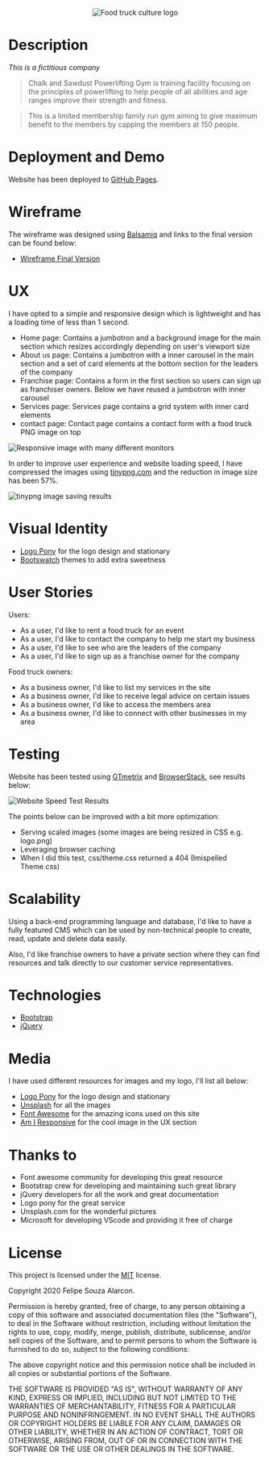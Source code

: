 <p align="center">
  <img src="https://github.com/fandressouza/food-truck-culture/blob/master/images/logo.png?raw=true" alt="Food truck culture logo"/>
</p>

# Description

*This is a fictitious company*

> Chalk and Sawdust Powerlifting Gym is training facility focusing on the principles of powerlifting to help people of all abilities and age ranges improve their strength and fitness.

> This is a limited membership family run gym aiming to give maximum benefit to the members by capping the members at 150 people.

# Deployment and Demo

Website has been deployed to [GitHub Pages](https://fandressouza.github.io/food-truck-culture/).

# Wireframe

The wireframe was designed using [Balsamiq](https://balsamiq.com/wireframes/) and links to the final version can be found below:

- [Wireframe Final Version]()

# UX

I have opted to a simple and responsive design which is lightweight and has a loading time of less than 1 second.

- Home page: Contains a jumbotron and a background image for the main section which resizes accordingly depending on user's viewport size
- About us page: Contains a jumbotron with a inner carousel in the main section and a set of card elements at the bottom section for the leaders of the company
- Franchise page: Contains a form in the first section so users can sign up as franchiser owners. Below we have reused a jumbotron with inner carousel
- Services page: Services page contains a grid system with inner card elements
- contact page: Contact page contains a contact form with a food truck PNG image on top

![Responsive image with many different monitors](images/responsive.png)

In order to improve user experience and website loading speed, I have compressed the images using [tinypng.com](https://tinypng.com/) and the reduction in image size has been 57%.

![tinypng image saving results](images/image_compressor.png)

# Visual Identity

- [Logo Pony](https://www.logopony.com/) for the logo design and stationary
- [Bootswatch](https://bootswatch.com/) themes to add extra sweetness

# User Stories

Users:

- As a user, I'd like to rent a food truck for an event
- As a user, I'd like to contact the company to help me start my business
- As a user, I'd like to see who are the leaders of the company
- As a user, I'd like to sign up as a franchise owner for the company

Food truck owners:

- As a business owner, I'd like to list my services in the site
- As a business owner, I'd like to receive legal advice on certain issues
- As a business owner, I'd like to access the members area
- As a business owner, I'd like to connect with other businesses in my area

# Testing

Website has been tested using [GTmetrix](https://gtmetrix.com/reports/fandressouza.github.io/7xHu6MBv) and [BrowserStack](), see results below:

![Website Speed Test Results](images/speed_test.png)

The points below can be improved with a bit more optimization:

- Serving scaled images (some images are being resized in CSS e.g. logo.png)
- Leveraging browser caching
- When I did this test, css/theme.css returned a 404 (Imispelled Theme.css)

# Scalability

Using a back-end programming language and database, I'd like to have a fully featured CMS which can be used by non-technical people to create, read, update and delete data easily.

Also, I'd like franchise owners to have a private section where they can find resources and talk directly to our customer service representatives.

# Technologies

- [Bootstrap](https://getbootstrap.com/)
- [jQuery](https://jquery.com/)

# Media

I have used different resources for images and my logo, I'll list all below:

- [Logo Pony](https://www.logopony.com/) for the logo design and stationary
- [Unsplash](https://unsplash.com) for all the images
- [Font Awesome](https://fontawesome.com/6?next=%2Fstart) for the amazing icons used on this site
- [Am I Responsive](http://ami.responsivedesign.is/) for the cool image in the UX section

# Thanks to

- Font awesome community for developing this great resource
- Bootstrap crew for developing and maintaining such great library
- jQuery developers for all the work and great documentation
- Logo pony for the great service
- Unsplash.com for the wonderful pictures
- Microsoft for developing VScode and providing it free of charge

# License

This project is licensed under the [MIT](https://choosealicense.com/licenses/mit/) license.

Copyright 2020 Felipe Souza Alarcon.

Permission is hereby granted, free of charge, to any person obtaining a copy of this software and associated documentation files (the "Software"), to deal in the Software without restriction, including without limitation the rights to use, copy, modify, merge, publish, distribute, sublicense, and/or sell copies of the Software, and to permit persons to whom the Software is furnished to do so, subject to the following conditions:

The above copyright notice and this permission notice shall be included in all copies or substantial portions of the Software.

THE SOFTWARE IS PROVIDED "AS IS", WITHOUT WARRANTY OF ANY KIND, EXPRESS OR IMPLIED, INCLUDING BUT NOT LIMITED TO THE WARRANTIES OF MERCHANTABILITY, FITNESS FOR A PARTICULAR PURPOSE AND NONINFRINGEMENT. IN NO EVENT SHALL THE AUTHORS OR COPYRIGHT HOLDERS BE LIABLE FOR ANY CLAIM, DAMAGES OR OTHER LIABILITY, WHETHER IN AN ACTION OF CONTRACT, TORT OR OTHERWISE, ARISING FROM, OUT OF OR IN CONNECTION WITH THE SOFTWARE OR THE USE OR OTHER DEALINGS IN THE SOFTWARE.